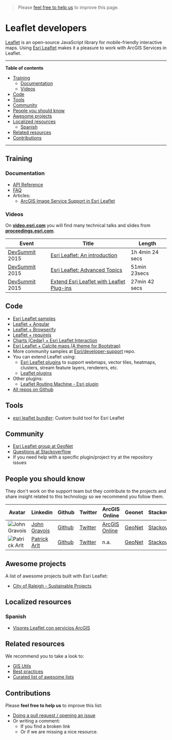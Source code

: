 > Please [feel free to help us](#contributions) to improve this page.

# Leaflet developers
[Leaflet](http://leafletjs.com/) is an open-source JavaScript library for mobile-friendly interactive maps. Using [Esri Leaflet](https://github.com/Esri/esri-leaflet) makes it a pleasure to work with ArcGIS Services in Leaflet.

---

<!-- START doctoc generated TOC please keep comment here to allow auto update -->
<!-- DON'T EDIT THIS SECTION, INSTEAD RE-RUN doctoc TO UPDATE -->
**Table of contents**

- [Training](#training)
  - [Documentation](#documentation)
  - [Videos](#videos)
- [Code](#code)
- [Tools](#tools)
- [Community](#community)
- [People you should know](#people-you-should-know)
- [Awesome projects](#awesome-projects)
- [Localized resources](#localized-resources)
  - [Spanish](#spanish)
- [Related resources](#related-resources)
- [Contributions](#contributions)

<!-- END doctoc generated TOC please keep comment here to allow auto update -->

---

## Training
### Documentation
* [API Reference](http://esri.github.io/esri-leaflet/api-reference/)
* [FAQ](https://github.com/Esri/esri-leaflet#frequently-asked-questions)
* Articles:
  * [ArcGIS Image Service Support in Esri Leaflet](http://tomwayson.com/2014/08/24/arcgis-image-service-support-in-esri-leaflet/)

### Videos
On [**video.esri.com**](http://video.esri.com/search/leaflet) you will find many technical talks and slides from [**proceedings.esri.com**](https://www.google.es/webhp?sourceid=chrome-instant&ion=1&espv=2&ie=UTF-8#q=site%3Aproceedings.esri.com%20leaflet).

|Event|Title|Length|
|---|---|---|
|[DevSummit](http://www.esri.com/events/devsummit) 2015|[Esri Leaflet: An introduction](http://www.esri.com/videos/watch?videoid=4314&channelid=LegacyVideo&isLegacy=true&title=esri-leaflet:-an-introduction)|1h 4min 24 secs
|[DevSummit](http://www.esri.com/events/devsummit) 2015|[Esri Leaflet: Advanced Topics](http://www.esri.com/videos/watch?videoid=4315&channelid=LegacyVideo&isLegacy=true&title=esri-leaflet:-advanced-topics)|51min 23secs
|[DevSummit](http://www.esri.com/events/devsummit) 2015|[Extend Esri Leaflet with Leaflet Plug-ins](http://www.esri.com/videos/watch?videoid=4420&channelid=LegacyVideo&isLegacy=true&title=extend-esri-leaflet-with-leaflet-plug-ins)|27min 42 secs

## Code

* [Esri Leaflet samples](http://esri.github.io/esri-leaflet/examples/)
* [Leaflet + Angular](https://github.com/Esri/developer-support/tree/gh-pages/web-leaflet/angular)
* [Leaflet + Browserify](https://github.com/Esri/developer-support/tree/gh-pages/web-leaflet/browserify)
* [Leaflet + requirejs](https://github.com/Esri/developer-support/tree/gh-pages/web-leaflet/requirejs)
* [Charts (Cedar) + Esri Leaflet Interaction](http://esri.github.io/cedar/examples/bar-map-leaflet-integration.html)
* [Esri Leaflet + Calcite maps (A theme for Bootstrap)](http://esri.github.io/calcite-maps/samples/index.html)
* More community samples at [Esri/developer-support](https://github.com/Esri/developer-support/tree/gh-pages/web-leaflet) repo.
* You can extend Leaflet using:
  * [Esri Leaflet plugins](http://esri.github.io/esri-leaflet/plugins/) to support webmaps, vector tiles, heatmaps, clusters, stream feature layers, renderers, etc.
  * [Leaflet plugins](http://leafletjs.com/plugins.html)
* Other plugins:
  * [Leaflet Routing Machine - Esri plugin](https://github.com/jgravois/lrm-esri)
* [All repos on Github](https://github.com/search?q=org%3AEsri+leaflet)

## Tools
* [esri leaflet bundler](https://github.com/Esri/esri-leaflet-bundler): Custom build tool for Esri Leaflet

## Community
* [Esri Leaflet group at GeoNet](https://geonet.esri.com/groups/esri-leaflet)
* [Questions at Stackoverflow](http://stackoverflow.com/search?q=%5Bleaflet%5D+and+%5Barcgis%5D+or+%5Besri-leaflet%5D+or+%5Bleaflet%5D+and+%5Besri%5D+)
* If you need help with a specific plugin/project try at the repository issues

## People you should know
They don't work on the support team but they contribute to the projects and share insight related to this technology so we recommend you follow them.

|Avatar|Linkedin|Github|Twitter|ArcGIS Online|Geonet|Stackoverflow|
|---|---|---|---|---|---|---|
|![John Gravois](https://avatars1.githubusercontent.com/u/3011734?v=3&s=50)|[John Gravois](https://www.linkedin.com/in/johngravois)|[Github](https://github.com/jgravois)|[Twitter](https://twitter.com/geogangster)|[ArcGIS Online](http://www.arcgis.com/home/search.html?q=owner:jgravois)|[GeoNet](https://geonet.esri.com/people/JGravois-esristaff)|[Stackoverflow](http://stackoverflow.com/users/494139/jgravois)|
|![Patrick Arlt](https://avatars2.githubusercontent.com/u/378557?v=3&s=50)|[Patrick Arlt](https://www.linkedin.com/in/patrickarlt)|[Github](https://github.com/patrickarlt)|[Twitter](https://twitter.com/patrickarlt)|n.a.|[GeoNet](https://geonet.esri.com/people/PArlt-esristaff)|[Stackoverflow](http://stackoverflow.com/users/449686/patrick-arlt)|

## Awesome projects
A list of awesome projects built with Esri Leaflet:

* [City of Raleigh - Sustainable Projects](http://maps.raleighnc.gov/sustainable/)

## Localized resources

### Spanish
* [Visores Leaflet con servicios ArcGIS](http://geodevelopers.org/academy/56glRmg_bZ8/view)

## Related resources
We recommend you to take a look to:
* [GIS Utils](../../../gis/utils/README.md)
* [Best practices](../../best-practices/README.md)
* [Curated list of awesome lists](https://github.com/sindresorhus/awesome)

## Contributions
Please **feel free to help us** to improve this list:

* [Doing a pull request / opening an issue](https://github.com/hhkaos/awesome-arcgis#contributions)
* Or writing a comment:
  * If you find a broken link
  * Or if we are missing a nice resource.
